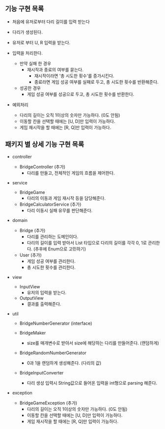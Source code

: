 ## 기능 구현 목록

- 처음에 유저로부터 다리 길이를 입력 받는다
- 다리가 생성된다.
- 유저로 부터 U, R 입력을 받는다.
- 입력을 처리한다.
    - 만약 실패 한 경우
        - 재시작과 종료의 여부를 묻는다.
            - 재시작이라면 '총 시도한 횟수'를 증가시킨다.
            - 종료라면 게임 성공 여부를 실패로 두고, 총 시도한 횟수를 반환해준다.
    - 성공한 경우
        - 게임 성공 여부를 성공으로 두고, 총 시도한 횟수를 반환한다.

- 예외처리
    - 다리의 길이는 오직 1이상의 숫자만 가능하다. (0도 안됨)
    - 이동할 칸을 선택할 때에는 [U, D]만 입력이 가능하다.
    - 게임 재시작을 할 때에는 [R, Q]만 입력이 가능하다.

## 패키지 별 상세 기능 구현 목록

- controller
    - BridgeController (추가)
        - 다리를 만들고, 전체적인 게임의 흐름을 제어한다.

- service
    - BridgeGame
        - 다리의 이동과 게임 재시작 등을 담당해준다.
    - BridgeCalculatorService (추가)
        - 다리 이동시 실패 유무를 판단해준다.

- domain
    - Bridge (추가)
        - 다리를 관리하는 도메인이다.
        - 다리의 길이를 입력 받아서 List<Integer> 타입으로 다리의 길이를 각각 0, 1로 관리한다. (추후에 Enum으로 고민하기)
    - User (추가)
        - 게임 성공 여부를 관리한다.
        - 총 시도한 횟수를 관리한다.

- view
    - InputView
        - 유저의 입력을 받는다.
    - OutputView
        - 결과를 출력해준다.

- util
    - BridgeNumberGenerator (interface)
    - BridgeMaker
        - size를 매개변수로 받아서 size에 해당하는 다리를 만들어준다. (랜덤하게)

    - BridgeRandomNumberGenerator
        - 0과 1을 랜덤하게 생성해준다. (다리의 값)
    - BridgeInputConverter
        - 다리 생성 입력시 String값으로 들어온 입력을 int형으로 parsing 해준다.

- exception
    - BridgeGameException (추가)
        - 다리의 길이는 오직 1이상의 숫자만 가능하다. (0도 안됨)
        - 이동할 칸을 선택할 때에는 [U, D]만 입력이 가능하다.
        - 게임 재시작을 할 때에는 [R, Q]만 입력이 가능하다.